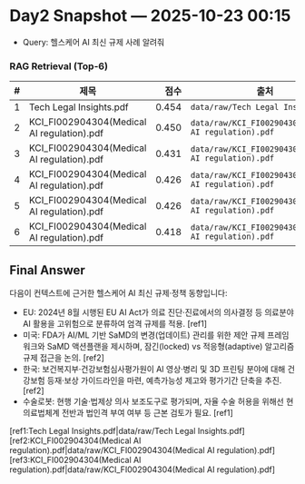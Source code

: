 # Day2 Snapshot — 2025-10-23 00:15
- Query: 헬스케어 AI 최신 규제 사례 알려줘

### RAG Retrieval (Top-6)
| # | 제목 | 점수 | 출처 |
|---:|---|---:|---|
| 1 | Tech Legal Insights.pdf | 0.454 | `data/raw/Tech Legal Insights.pdf` |
| 2 | KCI_FI002904304(Medical AI regulation).pdf | 0.450 | `data/raw/KCI_FI002904304(Medical AI regulation).pdf` |
| 3 | KCI_FI002904304(Medical AI regulation).pdf | 0.431 | `data/raw/KCI_FI002904304(Medical AI regulation).pdf` |
| 4 | KCI_FI002904304(Medical AI regulation).pdf | 0.426 | `data/raw/KCI_FI002904304(Medical AI regulation).pdf` |
| 5 | KCI_FI002904304(Medical AI regulation).pdf | 0.426 | `data/raw/KCI_FI002904304(Medical AI regulation).pdf` |
| 6 | KCI_FI002904304(Medical AI regulation).pdf | 0.418 | `data/raw/KCI_FI002904304(Medical AI regulation).pdf` |

## Final Answer
다음이 컨텍스트에 근거한 헬스케어 AI 최신 규제·정책 동향입니다:
- EU: 2024년 8월 시행된 EU AI Act가 의료 진단·진료에서의 의사결정 등 의료분야 AI 활용을 고위험으로 분류하여 엄격 규제를 적용. [ref1]
- 미국: FDA가 AI/ML 기반 SaMD의 변경(업데이트) 관리를 위한 제안 규제 프레임워크와 SaMD 액션플랜을 제시하며, 잠긴(locked) vs 적응형(adaptive) 알고리즘 규제 접근을 논의. [ref2]
- 한국: 보건복지부·건강보험심사평가원이 AI 영상·병리 및 3D 프린팅 분야에 대해 건강보험 등재·보상 가이드라인을 마련, 예측가능성 제고와 평가기간 단축을 추진. [ref2]
- 수술로봇: 현행 기술·법제상 의사 보조도구로 평가되며, 자율 수술 허용을 위해선 현 의료법체계 전반과 법인격 부여 여부 등 근본 검토가 필요. [ref1]

[ref1:Tech Legal Insights.pdf|data/raw/Tech Legal Insights.pdf] [ref2:KCI_FI002904304(Medical AI regulation).pdf|data/raw/KCI_FI002904304(Medical AI regulation).pdf] [ref3:KCI_FI002904304(Medical AI regulation).pdf|data/raw/KCI_FI002904304(Medical AI regulation).pdf]
